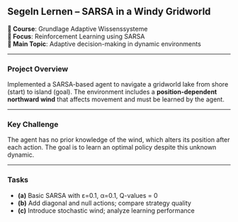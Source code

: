 ## Segeln Lernen – SARSA in a Windy Gridworld

**🧠 Course**: Grundlage Adaptive Wissenssysteme  
**🎯 Focus**: Reinforcement Learning using SARSA  
**📌 Main Topic**: Adaptive decision-making in dynamic environments  

---

### Project Overview  
Implemented a SARSA-based agent to navigate a gridworld lake from shore (start) to island (goal). The environment includes a **position-dependent northward wind** that affects movement and must be learned by the agent.

---

### Key Challenge  
The agent has no prior knowledge of the wind, which alters its position after each action. The goal is to learn an optimal policy despite this unknown dynamic.

---

### Tasks
- **(a)** Basic SARSA with ε=0.1, α=0.1, Q-values = 0  
- **(b)** Add diagonal and null actions; compare strategy quality  
- **(c)** Introduce stochastic wind; analyze learning performance
